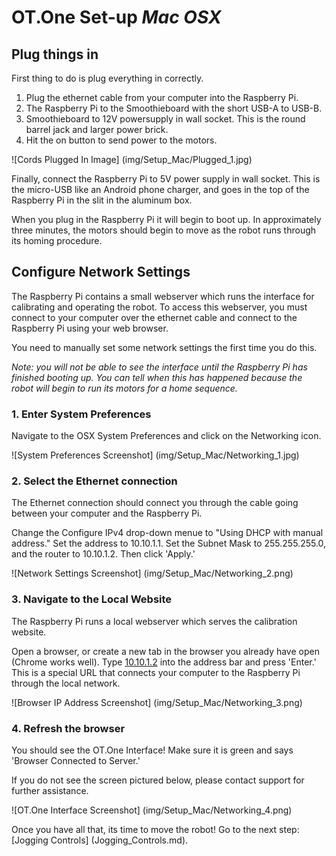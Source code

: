 # OT.One Set-up _Mac OSX_

## Plug things in

First thing to do is plug everything in correctly. 

1. Plug the ethernet cable from your computer into the Raspberry Pi.
2. The Raspberry Pi to the Smoothieboard with the short USB-A to USB-B.
3. Smoothieboard to 12V powersupply in wall socket. This is the round barrel jack and larger power brick.  
4. Hit the on button to send power to the motors.

![Cords Plugged In Image] (img/Setup_Mac/Plugged_1.jpg)

Finally, connect the Raspberry Pi to 5V power supply in wall socket. This is the micro-USB like an Android phone charger, and goes in the top of the Raspberry Pi in the slit in the aluminum box. 

When you plug in the Raspberry Pi it will begin to boot up.  In approximately three minutes, the motors should begin to move as the robot runs through its homing procedure.

## Configure Network Settings

The Raspberry Pi contains a small webserver which runs the interface for calibrating and operating the robot.  To access this webserver, you must connect to your computer over the ethernet cable and connect to the Raspberry Pi using your web browser.

You need to manually set some network settings the first time you do this.

*Note: you will not be able to see the interface until the Raspberry Pi has finished booting up.  You can tell when this has happened because the robot will begin to run its motors for a home sequence.*

### 1. Enter System Preferences

Navigate to the OSX System Preferences and click on the Networking icon. 

![System Preferences Screenshot] (img/Setup_Mac/Networking_1.jpg)

### 2. Select the Ethernet connection

The Ethernet connection should connect you through the cable going between your computer and the Raspberry Pi.

Change the Configure IPv4 drop-down menue to "Using DHCP with manual address." Set the address to 10.10.1.1.  Set the Subnet Mask to 255.255.255.0, and the router to 10.10.1.2. Then click 'Apply.'

![Network Settings Screenshot] (img/Setup_Mac/Networking_2.png)

### 3. Navigate to the Local Website

The Raspberry Pi runs a local webserver which serves the calibration website.

Open a browser, or create a new tab in the browser you already have open (Chrome works well). Type [10.10.1.2](http://10.10.1.2) into the address bar and press 'Enter.'  This is a special URL that connects your computer to the Raspberry Pi through the local network.

![Browser IP Address Screenshot] (img/Setup_Mac/Networking_3.png)

### 4. Refresh the browser

You should see the OT.One Interface! Make sure it is green and says 'Browser Connected to Server.' 

If you do not see the screen pictured below, please contact support for further assistance.

![OT.One Interface Screenshot] (img/Setup_Mac/Networking_4.png)

Once you have all that, its time to move the robot! Go to the next step: [Jogging Controls] (Jogging_Controls.md). 
